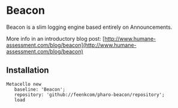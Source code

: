 # Beacon

Beacon is a slim logging engine based entirely on Announcements.

More info in an introductory blog post:
[http://www.humane-assessment.com/blog/beacon](http://www.humane-assessment.com/blog/beacon)


## Installation

```smalltalk
Metacello new
   baseline: 'Beacon';
   repository: 'github://feenkcom/pharo-beacon/repository';
   load
```
